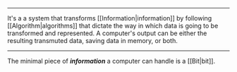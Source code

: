 ***

It's a a system that transforms [[Information|information]] by following [[Algorithm|algorithms]] that dictate the way in which data is going to be transformed and represented. A computer's output can be either the resulting transmuted data, saving data in memory, or both. 

***

The minimal piece of ***information*** a computer can handle is a [[Bit|bit]].
